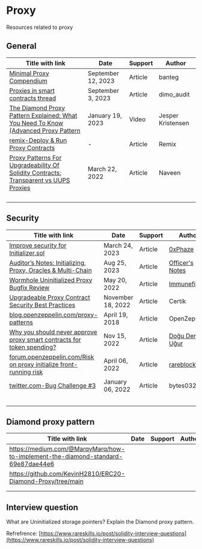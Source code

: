 # Proxy

Resources related to proxy

## General

| Title with link                                              | Date               | Support | Author            |
| ------------------------------------------------------------ | ------------------ | ------- | ----------------- |
| [Minimal Proxy Compendium](https://banteg.xyz/posts/minimal-proxies/) | September 12, 2023 | Article | banteg            |
| [Proxies in smart contracts thread](https://twitter.com/dimo_audit/status/1698324235595260398) | September 3, 2023  | Article | dimo_audit        |
| [The Diamond Proxy Pattern Explained:  What You Need To Know (Advanced Proxy Pattern](https://www.youtube.com/watch?v=IoWe6VIctJQ) | January 19, 2023   | Video   | Jesper Kristensen |
| [remix-Deploy & Run Proxy Contracts](https://remix-ide.readthedocs.io/en/latest/run_proxy_contracts.html) | -                  | Article | Remix             |
| [Proxy Patterns For Upgradeability Of Solidity Contracts: Transparent vs UUPS Proxies](https://mirror.xyz/0xB38709B8198d147cc9Ff9C133838a044d78B064B/M7oTptQkBGXxox-tk9VJjL66E1V8BUF0GF79MMK4YG0) | March 22, 2022     | Article | Naveen            |
|                                                              |                    |         |                   |
|                                                              |                    |         |                   |
|                                                              |                    |         |                   |
|                                                              |                    |         |                   |



## Security

| Title with link                                              | Date              | Support | Author                                                    |
| ------------------------------------------------------------ | ----------------- | ------- | --------------------------------------------------------- |
| [Improve security for Initializer.sol](https://banteg.xyz/posts/minimal-proxies/) | March 24, 2023    | Article | [0xPhaze](https://github.com/0xPhaze)                     |
| [Auditor’s Notes: Initializing, Proxy, Oracles & Multi-Chain](https://blog.pessimistic.io/auditors-notes-initializing-proxy-oracles-multi-chain-e314ec0694b2) | Aug 25, 2023      | Article | [Officer's Notes](https://officercia.medium.com/)         |
| [Wormhole Uninitialized Proxy Bugfix Review](https://medium.com/immunefi/wormhole-uninitialized-proxy-bugfix-review-90250c41a43a) | May 20, 2022      | Article | [Immunefi](https://medium.com/@immunefi)                  |
| [Upgradeable Proxy Contract Security Best Practices](https://www.certik.com/resources/blog/FnfYrOCsy3MG9s9gixfbJ-upgradeable-proxy-contract-security-best-practices) | November 18, 2022 | Article | Certik                                                    |
| [blog.openzeppelin.com/proxy-patterns](https://blog.openzeppelin.com/proxy-patterns) | April 19, 2018    | Article | OpenZeppelin                                              |
| [Why you should never approve proxy smart contracts for token spending?](https://medium.com/easyblock-blockchain-technology-blog/why-you-should-never-approve-proxy-smart-contracts-for-token-spending-3797e542113b) | Nov 15, 2022      | Article | [Doğu Deniz Uğur](https://medium.com/@dogudenizugur)      |
| [forum.openzeppelin.com/Risk on proxy initialize front-running risk](https://forum.openzeppelin.com/t/risk-on-proxy-initialize-front-running-risk/27280/1) | April 06, 2022    | Article | [rareblocks](https://forum.openzeppelin.com/u/rareblocks) |
| [twitter.com-Bug Challenge #3](https://twitter.com/bytes032/status/1611346854070861824) | January 06, 2022  | Article | bytes032                                                  |
|                                                              |                   |         |                                                           |
|                                                              |                   |         |                                                           |
|                                                              |                   |         |                                                           |
|                                                              |                   |         |                                                           |
|                                                              |                   |         |                                                           |



## Diamond proxy pattern



| Title with link                                              | Date | Support | Author |
| ------------------------------------------------------------ | ---- | ------- | ------ |
| https://medium.com/@MarqyMarq/how-to-implement-the-diamond-standard-69e87dae44e6 |      |         |        |
| https://github.com/KevinH2810/ERC20-Diamond-Proxy/tree/main  |      |         |        |
|                                                              |      |         |        |
|                                                              |      |         |        |

## Interview question

What are Uninitialized storage pointers?
Explain the Diamond proxy pattern.

Refrefrence: [https://www.rareskills.io/post/solidity-interview-questions](https://www.rareskills.io/post/solidity-interview-questions)


